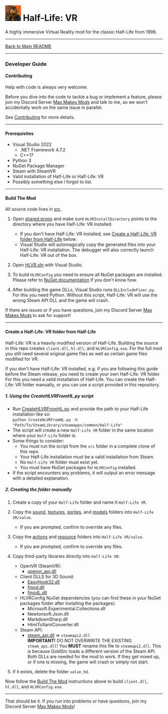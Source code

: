 # <img src="../art/game_icon.png" alt="HLVR Game Icon" width="50"/> Half-Life: VR

A highly immersive Virtual Reality mod for the classic Half-Life from 1998.

---

[Back to Main README](README.md)

---

### Developer Guide

#### Contributing

Help with code is always very welcome.

Before you dive into the code to tackle a bug or implement a feature, please join my Discord Server [Max Makes Mods](https://discord.gg/jujwEGf62K) and talk to me, so we won't accidentally work on the same issue in parallel.

See [Contributing](contributing.md) for more details.

---
#### Prerequisites

- Visual Studio 2022
   - .NET Framework 4.7.2
   - C++17
- Python 3
- NuGet Package Manager
- Steam with SteamVR
- Valid installation of Half-Life or Half-Life: VR
- Possibly something else I forgot to list.

---
#### Build The Mod

All source code lives in [src](../src). 

1. Open [shared.props](../src/shared.props) and make sure `HLVRInstallDirectory` points to the directory where you have Half-Life: VR installed.
    - If you don't have Half-Life: VR installed, see [Create a Half-Life: VR folder from Half-Life](#create-a-half-life-vr-folder-from-half-life) below.
    - Visual Studio will automagically copy the generated files into your Half-Life: VR installation. The debugger will also correctly launch Half-Life: VR out of the box.

2. Open [HLVR.sln](../src/HLVR.sln) with Visual Studio.

3. To build `HLVRConfig` you need to ensure all NuGet packages are installed. Please refer to [NuGet documentation](https://docs.microsoft.com/en-us/nuget/) if you don't know how.

4. After building the game DLLs, Visual Studio runs `DLLIncludeFixer.py`. For this you need Python. Without this script, Half-Life: VR will use the wrong Steam API DLL and the game will crash.

If there are issues or if you have questions, join my Discord Server [Max Makes Mods](https://discord.gg/jujwEGf62K) to ask for support!

---
#### Create a Half-Life: VR folder from Half-Life

Half-Life: VR is a heavily modified version of Half-Life. Building the source in this repo creates `client.dll`, `hl.dll`, and `HLVRConfig.exe`. For the full mod you still need several original game files as well as certain game files modified for VR.

If you don't have Half-Life: VR installed, e.g. if you are following this guide before the Steam release, you need to create your own Half-Life: VR folder. For this you need a valid installation of Half-Life. You can create the Half-Life: VR folder manually, or you can use a script provided in this repository.

##### 1. Using the CreateHLVRFromHL.py script

  - Run [CreateHLVRFromHL.py](../src/CreateHLVRFromHL.py) and provide the path to your Half-Life installation like so:  
    `python CreateHLVRFromHL.py -h "Path/To/SteamLibrary/steamapps/common/Half-Life"`
  - The script will create a new `Half-Life VR` folder in the same location where your `Half-Life` folder is.
  - Some things to consider:
    - You must run the script from the `src` folder in a complete clone of this repo.
    - Your Half-Life installation must be a valid installation from Steam.
    - No `Half-Life VR` folder must exist yet.
    - You must have NuGet packages for `HLVRConfig` installed.
  - If the script encounters any problems, it will output an error message with a detailed explanation.

##### 2. Creating the folder manually

1. Create a copy of your `Half-Life` folder and name it `Half-Life VR`.

2. Copy the [sound](../art/sound), [textures](../art/textures), [sprites](../art/sprites), and [models](../art/models) folders into `Half-Life VR/valve`.
    - If you are prompted, confirm to override any files.

3. Copy the [actions](../game/actions) and [resource](../game/resource) folders into `Half-Life VR/valve`.
    - If you are prompted, confirm to override any files.

4. Copy third-party libraries directly into `Half-Life VR`:
    - OpenVR (SteamVR):
      - [openvr_api.dll](../src/cl_dll/openvr/openvr_api.dll)
    - Client DLLS for 3D Sound:
      - [EasyHook32.dll](../src/cl_dll/EasyHook/bin/EasyHook32.dll)
      - [fmod.dll](../src/cl_dll/fmod/lib/x86/fmod.dll)
      - [fmodL.dll](../src/cl_dll/fmod/lib/x86/fmodL.dll)
    - HLVRConfig NuGet dependencies (you can find these in your NuGet packages folder after installing the packages):
      - Microsoft.Experimental.Collections.dll
      - Newtonsoft.Json.dll
      - MarkdownSharp.dll
      - HtmlToXamlConverter.dll
    - Steam API:
	  - [steam_api.dll](../src/steam/lib/steam_api.dll) => `steamapi2.dll`  
	  **IMPORTANT!** DO NOT OVERWRITE THE EXISTING `steam_api.dll`! You **MUST** rename this file to `steamapi2.dll`. This is because GoldSrc loads a different version of the Steam API. Both DLLs are needed for the mod to work. If they get mixed up, or if one is missing, the game will crash or simply not start.

5. If it exists, delete the folder `valve_hd`.

Now follow the [Build The Mod](#build-the-mod) instructions above to build `client.dll`, `hl.dll`, and `HLVRConfig.exe`.

---
That should be it. If you run into problems or have questions, join my Discord Server [Max Makes Mods](https://discord.gg/jujwEGf62K)!
